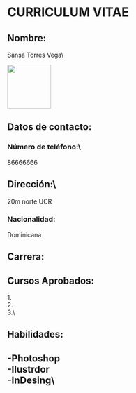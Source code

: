 # __CURRICULUM VITAE__

## Nombre:
Sansa Torres Vega\


<img src="https://i.pinimg.com/474x/45/95/f9/4595f9adce91453ddb09a2b4abe435eb.jpg" width="100">

## Datos de contacto: 

### Número de teléfono:\
86666666

## Dirección:\
20m norte UCR


### Nacionalidad:
Dominicana


## Carrera:
## Cursos Aprobados:
1.\
2.\
3.\

## Habilidades:
-Photoshop\
-Ilustrdor\
-InDesing\
-
